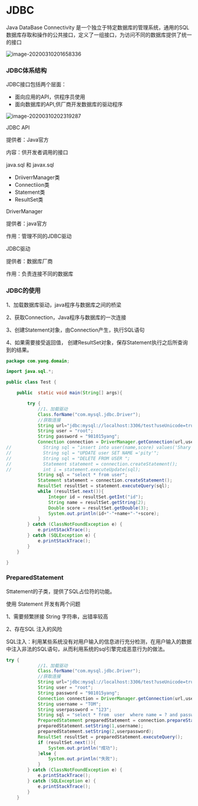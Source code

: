 # JDBC

Java DataBase Connectivity  是一个独立于特定数据库的管理系统，通用的SQL数据库存取和操作的公共接口，定义了一组接口，为访问不同的数据库提供了统一的接口

![image-20200310201658336](E:\笔记\img\image-20200310201658336.png)



### JDBC体系结构

JDBC接口包括两个层面：

* 面向应用的API，供程序员使用
* 面向数据库的API,供厂商开发数据库的驱动程序

![image-20200310202319287](E:\笔记\img\image-20200310202319287.png)



JDBC API

提供者：Java官方

内容：供开发者调用的接口

java.sql 和 javax.sql

* DriiverrManager类
* Connectiion类
* Statement类
* ResultSet类

DriverManager

提供者：java官方

作用：管理不同的JDBC驱动

JDBC驱动

提供者：数据库厂商

作用：负责连接不同的数据库



### JDBC的使用

1、加载数据库驱动，java程序与数据库之间的桥梁

2、获取Connection，Java程序与数据库的一次连接

3、创建Statement对象，由Connection产生，执行SQL语句

4、如果需要接受返回值， 创建ResultSet对象，保存Statement执行之后所查询到的结果。

```java
package com.yang.domain;

import java.sql.*;

public class Test {

    public  static void main(String[] args){

        try {
            //1、加载驱动
            Class.forName("com.mysql.jdbc.Driver");
            //获取连接
            String url="jdbc:mysql://localhost:3306/test?useUnicode=true&characterEncoding=UTF-8";
            String user = "root";
            String password = "981015yang";
            Connection connection = DriverManager.getConnection(url,user,password);
//            String sql = "insert into user(name,score) values('Shary',99)";
//            String sql = "UPDATE user SET NAME ='pity'";
//            String sql = "DELETE FROM USER ";
//            Statement statement = connection.createStatement();
//            int i = statement.executeUpdate(sql);
            String sql = "select * from user";
            Statement statement = connection.createStatement();
            ResultSet resultSet = statement.executeQuery(sql);
            while (resultSet.next()){
                Integer id = resultSet.getInt("id");
                String name = resultSet.getString(2);
                Double score = resultSet.getDouble(3);
                System.out.println(id+"-"+name+"-"+score);
            }
        } catch (ClassNotFoundException e) {
            e.printStackTrace();
        } catch (SQLException e) {
            e.printStackTrace();
        }
    }

}
```



### PreparedStatement

Sttatement的子类，提供了SQL占位符的功能。

使用 Statement 开发有两个问题

1、需要频繁拼接 String 字符串，出错率较高

2、存在SQL 注入的风险

SQL注入：利用某些系统没有对用户输入的信息进行充分检测，在用户输入的数据中注入非法的SQL语句，从而利用系统的sql引擎完成恶意行为的做法。

```java
try {
            //1、加载驱动
            Class.forName("com.mysql.jdbc.Driver");
            //获取连接
            String url="jdbc:mysql://localhost:3306/test?useUnicode=true&characterEncoding=UTF-8";
            String user = "root";
            String password = "981015yang";
            Connection connection = DriverManager.getConnection(url,user,password);
            String username = "TOM";
            String userpassword = "123";
            String sql = "select * from  user  where name = ? and password = ?";
            PreparedStatement preparedStatement = connection.prepareStatement(sql);
            preparedStatement.setString(1,username);
            preparedStatement.setString(2,userpassword);
            ResultSet resultSet = preparedStatement.executeQuery();
            if (resultSet.next()){
                System.out.println("成功");
            }else {
                System.out.println("失败");
            }
        } catch (ClassNotFoundException e) {
            e.printStackTrace();
        } catch (SQLException e) {
            e.printStackTrace();
        }
    }
```